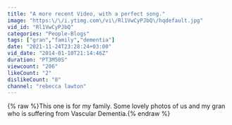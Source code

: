 ```yaml
---
title: "A more recent Video, with a perfect song."
image: "https:\/\/i.ytimg.com\/vi\/Rl1VwCyPJbQ\/hqdefault.jpg"
vid_id: "Rl1VwCyPJbQ"
categories: "People-Blogs"
tags: ["gran","family","dementia"]
date: "2021-11-24T23:28:24+03:00"
vid_date: "2014-01-10T21:14:46Z"
duration: "PT3M50S"
viewcount: "206"
likeCount: "2"
dislikeCount: "0"
channel: "rebecca lawton"
---
```

{% raw %}This one is for my family. Some lovely photos of us and my gran who is suffering from Vascular Dementia.{% endraw %}
